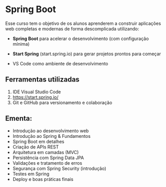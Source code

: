 # Spring Boot

Esse curso tem o objetivo de os alunos aprenderem a construir aplicações web completas e modernas de forma descomplicada utilizando:

* **Spring Boot** para acelerar o desenvolvimento (com configuração mínima)

* **Start Spring** (start.spring.io) para gerar projetos prontos para começar

* VS Code como ambiente de desenvolvimento

## Ferramentas utilizadas

1. IDE Visual Studio Code
2. https://start.spring.io/
3. Git e GitHub para versionamento e colaboração

## Ementa: 

* Introdução ao desenvolvimento web
* Introdução ao Spring & Fundamentos
* Spring Boot em detalhes
* Criação de APIs REST
* Arquitetura em camadas (MVC)
* Persistência com Spring Data JPA
* Validações e tratamento de erros
* Segurança com Spring Security (introdução)
* Testes em Spring
* Deploy e boas práticas finais